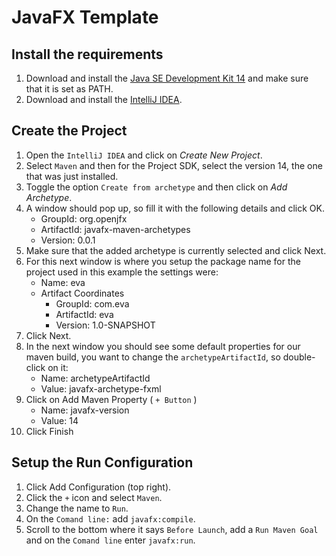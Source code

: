# JavaFX Template
## Install the requirements
1. Download and install the [Java SE Development Kit 14](https://www.oracle.com/java/technologies/javase-jdk14-downloads.html) and make sure that it is set as PATH.
2. Download and install the [IntelliJ IDEA](https://www.jetbrains.com/idea/download/).

## Create the Project
1. Open the `IntelliJ IDEA` and click on *Create New Project*.
2. Select `Maven` and then for the Project SDK, select the version 14, the one that was just installed.
3. Toggle the option `Create from archetype` and then click on *Add Archetype*.
4. A window should pop up, so fill it with the following details and click OK.
    - GroupId: org.openjfx
    - ArtifactId: javafx-maven-archetypes
    - Version: 0.0.1
5. Make sure that the added archetype is currently selected and click Next.
6. For this next window is where you setup the package name for the project used in this example the settings were:
    - Name: eva
    - Artifact Coordinates
        - GroupId: com.eva
        - ArtifactId: eva
        - Version: 1.0-SNAPSHOT
7. Click Next.
8. In the next window you should see some default properties for our maven build, you want to change the `archetypeArtifactId`, so double-click on it:
    - Name: archetypeArtifactId
    - Value: javafx-archetype-fxml 
9. Click on Add Maven Property ( `+ Button` )
    - Name: javafx-version
    - Value: 14
10. Click Finish

## Setup the Run Configuration
1. Click Add Configuration (top right).
2. Click the `+` icon and select `Maven`.
3. Change the name to `Run`.
4. On the `Comand line:` add `javafx:compile`.
5. Scroll to the bottom where it says `Before Launch`, add a `Run Maven Goal` and on the `Comand line` enter `javafx:run`.
